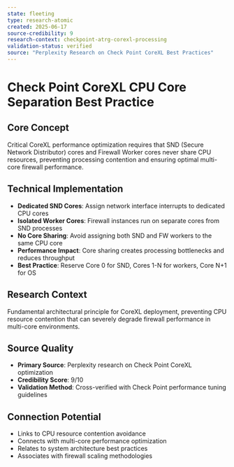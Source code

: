 ```yaml
---
state: fleeting
type: research-atomic
created: 2025-06-17
source-credibility: 9
research-context: checkpoint-atrg-corexl-processing
validation-status: verified
source: "Perplexity Research on Check Point CoreXL Best Practices"
---
```


# Check Point CoreXL CPU Core Separation Best Practice

## Core Concept
Critical CoreXL performance optimization requires that SND (Secure Network Distributor) cores and Firewall Worker cores never share CPU resources, preventing processing contention and ensuring optimal multi-core firewall performance.

## Technical Implementation
- **Dedicated SND Cores**: Assign network interface interrupts to dedicated CPU cores
- **Isolated Worker Cores**: Firewall instances run on separate cores from SND processes
- **No Core Sharing**: Avoid assigning both SND and FW workers to the same CPU core
- **Performance Impact**: Core sharing creates processing bottlenecks and reduces throughput
- **Best Practice**: Reserve Core 0 for SND, Cores 1-N for workers, Core N+1 for OS

## Research Context
Fundamental architectural principle for CoreXL deployment, preventing CPU resource contention that can severely degrade firewall performance in multi-core environments.

## Source Quality
- **Primary Source**: Perplexity research on Check Point CoreXL optimization
- **Credibility Score**: 9/10
- **Validation Method**: Cross-verified with Check Point performance tuning guidelines

## Connection Potential
- Links to CPU resource contention avoidance
- Connects with multi-core performance optimization
- Relates to system architecture best practices
- Associates with firewall scaling methodologies